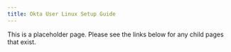 ```yaml
---
title: Okta User Linux Setup Guide
---
```


This is a placeholder page. Please see the links below for any child pages that exist.

